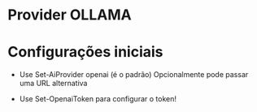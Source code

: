 # Provider OLLAMA  

# Configurações iniciais 

* Use Set-AiProvider openai (é o padrão)
Opcionalmente pode passar uma URL alternativa

* Use Set-OpenaiToken para configurar o token!